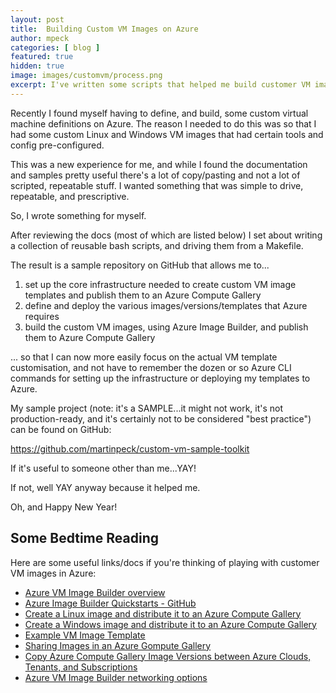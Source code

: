 ```yaml
---
layout: post
title:  Building Custom VM Images on Azure
author: mpeck
categories: [ blog ]
featured: true
hidden: true
image: images/customvm/process.png
excerpt: I've written some scripts that helped me build customer VM images for Azure. You might find them helpful.
---
```


Recently I found myself having to define, and build, some custom virtual machine definitions on Azure. The reason I needed to do this was so that I had some custom Linux and Windows VM images that had certain tools and config pre-configured. 

This was a new experience for me, and while I found the documentation and samples pretty useful there's a lot of copy/pasting and not a lot of scripted, repeatable stuff. I wanted something that was simple to drive, repeatable, and prescriptive.

So, I wrote something for myself.

After reviewing the docs (most of which are listed below) I set about writing a collection of reusable bash scripts, and driving them from a Makefile.

The result is a sample repository on GitHub that allows me to...

1. set up the core infrastructure needed to create custom VM image templates and publish them to an Azure Compute Gallery
2. define and deploy the various images/versions/templates that Azure requires
3. build the custom VM images, using Azure Image Builder, and publish them to Azure Compute Gallery

... so that I can now more easily focus on the actual VM template customisation, and not have to remember the dozen or so Azure CLI commands for setting up the infrastructure or deploying my templates to Azure.

My sample project (note: it's a SAMPLE...it might not work, it's not production-ready, and it's certainly not to be considered "best practice") can be found on GitHub:

<https://github.com/martinpeck/custom-vm-sample-toolkit>

If it's useful to someone other than me...YAY! 

If not, well YAY anyway because it helped me.

Oh, and Happy New Year!

## Some Bedtime Reading

Here are some useful links/docs if you're thinking of playing with customer VM images in Azure:

- [Azure VM Image Builder overview](https://docs.microsoft.com/en-us/azure/virtual-machines/image-builder-overview?tabs=azure-cli)
- [Azure Image Builder Quickstarts - GitHub](https://github.com/azure/azvmimagebuilder)
- [Create a Linux image and distribute it to an Azure Compute Gallery](https://docs.microsoft.com/en-us/azure/virtual-machines/linux/image-builder-gallery)
- [Create a Windows image and distribute it to an Azure Compute Gallery](https://docs.microsoft.com/en-us/azure/virtual-machines/windows/image-builder-gallery)
- [Example VM Image Template](https://github.com/Azure/azvmimagebuilder/blob/main/quickquickstarts/1_Creating_a_Custom_Linux_Shared_Image_Gallery_Image/helloImageTemplateforSIG.json)
- [Sharing Images in an Azure Gompute Gallery](https://docs.microsoft.com/en-us/azure/virtual-machines/shared-image-galleries?tabs=azure-cli#sharing)
- [Copy Azure Compute Gallery Image Versions between Azure Clouds, Tenants, and Subscriptions](https://techcommunity.microsoft.com/t5/fasttrack-for-azure/copy-azure-compute-gallery-image-versions-between-azure-clouds/ba-p/3373145)
- [Azure VM Image Builder networking options](https://docs.microsoft.com/en-us/azure/virtual-machines/linux/image-builder-networking)

